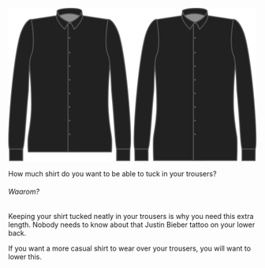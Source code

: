 ![Bonus lengte](lengthbonus.svg)

How much shirt do you want to be able to tuck in your trousers?

<Note>

###### Waarom?

Keeping your shirt tucked neatly in your trousers is why you need this extra length. 
Nobody needs to know about that Justin Bieber tattoo on your lower back.

If you want a more casual shirt to wear over your trousers, you will want to lower this.

</Note>

